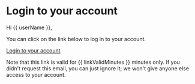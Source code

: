 # Login to your account

Hi {{ userName }},

You can click on the link below to log in to your account.

<a href="{{ link }}" class="btn btn-primary">Login to your account</a>

Note that this link is valid for {{ linkValidMinutes }} minutes only. If you didn't request this email, you can just ignore it; we won't give anyone else access to your account.
